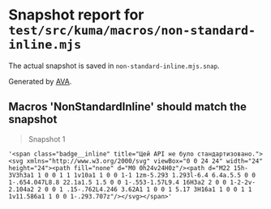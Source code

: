 # Snapshot report for `test/src/kuma/macros/non-standard-inline.mjs`

The actual snapshot is saved in `non-standard-inline.mjs.snap`.

Generated by [AVA](https://avajs.dev).

## Macros 'NonStandardInline' should match the snapshot

> Snapshot 1

    '<span class="badge__inline" title="Цей API не було стандартизовано."><svg xmlns="http://www.w3.org/2000/svg" viewBox="0 0 24 24" width="24" height="24"><path fill="none" d="M0 0h24v24H0z"/><path d="M22 15h-3V3h3a1 1 0 0 1 1 1v10a1 1 0 0 1-1 1zm-5.293 1.293l-6.4 6.4a.5.5 0 0 1-.654.047L8.8 22.1a1.5 1.5 0 0 1-.553-1.57L9.4 16H3a2 2 0 0 1-2-2v-2.104a2 2 0 0 1 .15-.762L4.246 3.62A1 1 0 0 1 5.17 3H16a1 1 0 0 1 1 1v11.586a1 1 0 0 1-.293.707z"/></svg></span>'

